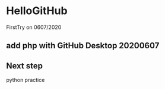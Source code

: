 # HelloGitHub
FirstTry on 0607/2020

## add php with GitHub Desktop  20200607



## Next step
python practice